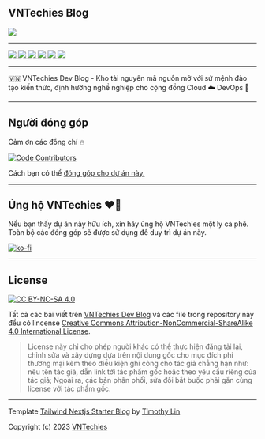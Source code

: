 ## VNTechies Blog

<a href="https://webuild.community">
	<img src="https://raw.githubusercontent.com/webuild-community/badge/master/svg/made.svg" />
</a>

---

<p float="left">
	<a href="https://vntechies.dev">
		<img src="https://img.shields.io/badge/vntechies.dev-111827?style=for-the-badge&logo=About.me&logoColor=ea580c" />
	</a>
	<a href="https://discord.gg/k2uDgd7NZ4">
		<img src="https://dcbadge.vercel.app/api/server/k2uDgd7NZ4" />
	</a>
	<a href="https://fb.me/vntechies">
		<img src="https://img.shields.io/badge/Facebook-1877F2?style=for-the-badge&logo=facebook&logoColor=white" />
	</a>
	<a href="https://github.com/vntechies">
		<img src="https://img.shields.io/badge/GitHub-100000?style=for-the-badge&logo=github&logoColor=white" />
	</a>
	<a href="https://twitter.com/vn_techies">
		<img src="https://img.shields.io/badge/Twitter-1DA1F2?style=for-the-badge&logo=twitter&logoColor=white" />
	</a>
	<a href="https://www.youtube.com/channel/UCl_qarJJ3dES5X_CRGQjNLw">
		<img src="https://img.shields.io/badge/YouTube-FF0000?style=for-the-badge&logo=youtube&logoColor=white" />
	</a>
</p>

---

🇻🇳 VNTechies Dev Blog - Kho tài nguyên mã nguồn mở với sứ mệnh đào tạo kiến thức, định hướng nghề nghiệp cho cộng đồng Cloud ☁️ DevOps 🚀

---

## Người đóng góp

Cảm ơn các đồng chí 🔥

[![Code Contributors](https://contrib.rocks/image?repo=vntechies/blog)](https://github.com/vntechies/blog/graphs/contributors)

Cách bạn có thể [đóng góp cho dự án này.](https://github.com/vntechies/blog/blob/main/.github/CONTRIBUTING.md)

---

## Ủng hộ VNTechies ❤️‍🔥

Nếu bạn thấy dự án này hữu ích, xin hãy ủng hộ VNTechies một ly cà phê. Toàn bộ các đóng góp sẽ được sử dụng để duy trì dự án này.

[![ko-fi](https://ko-fi.com/img/githubbutton_sm.svg)](https://ko-fi.com/vntechies)

---

## License

[![CC BY-NC-SA 4.0][cc-by-nc-sa-image]][cc-by-nc-sa]

Tất cả các bài viết trên [VNTechies Dev Blog](https://vntechies.dev/) và các file trong repository này đều có lincense [Creative Commons Attribution-NonCommercial-ShareAlike 4.0 International License][cc-by-nc-sa].

> License này chỉ cho phép người khác có thể thực hiện đăng tải lại, chỉnh sửa và xây dựng dựa trên nội dung gốc cho mục đích phi thương mại kèm theo điều kiện ghi công cho tác giả chẳng hạn như: nêu tên tác giả, dẫn link tới tác phẩm gốc hoặc theo yêu cầu riêng của tác giả;
> Ngoài ra, các bản phân phối, sửa đổi bắt buộc phải gắn cùng license với tác phẩm gốc.

[cc-by-nc-sa]: http://creativecommons.org/licenses/by-nc-sa/4.0/
[cc-by-nc-sa-image]: https://licensebuttons.net/l/by-nc-sa/4.0/88x31.png
[cc-by-nc-sa-shield]: https://img.shields.io/badge/License-CC%20BY--NC--SA%204.0-lightgrey.svg

---

Template [Tailwind Nextjs Starter Blog](https://github.com/timlrx/tailwind-nextjs-starter-blog/) by [Timothy Lin](https://www.timlrx.com)

Copyright (c) 2023 [VNTechies](https://vntechies.dev/)
